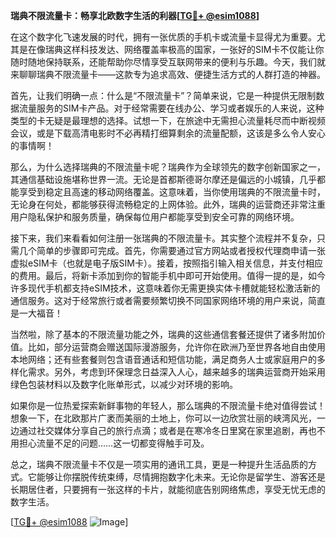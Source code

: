 **瑞典不限流量卡：畅享北欧数字生活的利器[[TG💪+ @esim1088](https://t.me/s/esim1088)]**

在这个数字化飞速发展的时代，拥有一张优质的手机卡或流量卡显得尤为重要。尤其是在像瑞典这样科技发达、网络覆盖率极高的国家，一张好的SIM卡不仅能让你随时随地保持联系，还能帮助你尽情享受互联网带来的便利与乐趣。今天，我们就来聊聊瑞典不限流量卡——这款专为追求高效、便捷生活方式的人群打造的神器。

首先，让我们明确一点：什么是“不限流量卡”？简单来说，它是一种提供无限制数据流量服务的SIM卡产品。对于经常需要在线办公、学习或者娱乐的人来说，这种类型的卡无疑是最理想的选择。试想一下，在旅途中无需担心流量耗尽而中断视频会议，或是下载高清电影时不必再精打细算剩余的流量配额，这该是多么令人安心的事情啊！

那么，为什么选择瑞典的不限流量卡呢？瑞典作为全球领先的数字创新国家之一，其通信基础设施堪称世界一流。无论是首都斯德哥尔摩还是偏远的小城镇，几乎都能享受到稳定且高速的移动网络覆盖。这意味着，当你使用瑞典的不限流量卡时，无论身在何处，都能够获得流畅稳定的上网体验。此外，瑞典的运营商还非常注重用户隐私保护和服务质量，确保每位用户都能享受到安全可靠的网络环境。

接下来，我们来看看如何注册一张瑞典的不限流量卡。其实整个流程并不复杂，只需几个简单的步骤即可完成。首先，你需要通过官方网站或者授权代理商申请一张虚拟eSIM卡（也就是电子版SIM卡）。接着，按照指引输入相关信息，并支付相应的费用。最后，将新卡添加到你的智能手机中即可开始使用。值得一提的是，如今许多现代手机都支持eSIM技术，这意味着你无需更换实体卡槽就能轻松激活新的通信服务。这对于经常旅行或者需要频繁切换不同国家网络环境的用户来说，简直是一大福音！

当然啦，除了基本的不限流量功能之外，瑞典的这些通信套餐还提供了诸多附加价值。比如，部分运营商会赠送国际漫游服务，允许你在欧洲乃至世界各地自由使用本地网络；还有些套餐则包含语音通话和短信功能，满足商务人士或家庭用户的多样化需求。另外，考虑到环保理念日益深入人心，越来越多的瑞典运营商开始采用绿色包装材料以及数字化账单形式，以减少对环境的影响。

如果你是一位热爱探索新鲜事物的年轻人，那么瑞典的不限流量卡绝对值得尝试！想象一下，在北欧那片广袤而美丽的土地上，你可以一边欣赏壮丽的峡湾风光，一边通过社交媒体分享自己的旅行点滴；或者是在寒冷冬日里窝在家里追剧，再也不用担心流量不足的问题……这一切都变得触手可及。

总之，瑞典不限流量卡不仅是一项实用的通讯工具，更是一种提升生活品质的方式。它能够让你摆脱传统束缚，尽情拥抱数字化未来。无论你是留学生、游客还是长期居住者，只要拥有一张这样的卡片，就能彻底告别网络焦虑，享受无忧无虑的数字生活。

[[TG💪+ @esim1088](https://t.me/s/esim1088) ![Image](https://i.postimg.cc/4NQfJmqS/Snipaste-2025-05-13-00-14-12.png)]